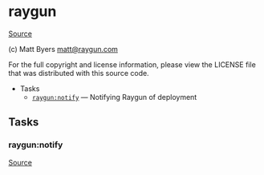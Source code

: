 <!-- DO NOT EDIT THIS FILE! -->
<!-- Instead edit contrib/raygun.php -->
<!-- Then run bin/docgen -->

# raygun

[Source](/contrib/raygun.php)

(c) Matt Byers <matt@raygun.com>

For the full copyright and license information, please view the LICENSE
file that was distributed with this source code.


* Tasks
  * [`raygun:notify`](#raygun:notify) — Notifying Raygun of deployment


## Tasks
### raygun:notify
[Source](/contrib/raygun.php#L13)



